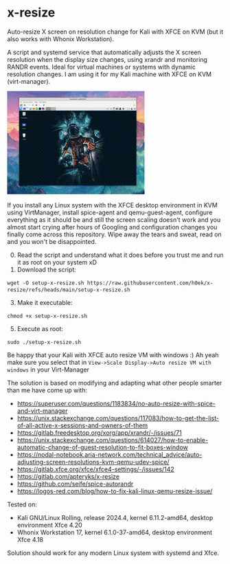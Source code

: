 # x-resize
Auto-resize X screen on resolution change for Kali with XFCE on KVM (but it also works with Whonix Workstation).

A script and systemd service that automatically adjusts the X screen resolution when the display size changes, using xrandr and monitoring RANDR events. Ideal for virtual machines or systems with dynamic resolution changes.
I am using it for my Kali machine with XFCE on KVM (virt-manager).

![Demo GIF](demo.gif)

If you install any Linux system with the XFCE desktop environment in KVM using VirtManager, install spice-agent and qemu-guest-agent, configure everything as it should be and still the screen scaling doesn't work and you almost start crying after hours of Googling and configuration changes you finally come across this repository. Wipe away the tears and sweat, read on and you won't be disappointed.

0. Read the script and understand what it does before you trust me and run it as root on your system xD
1. Download the script:
```
wget -O setup-x-resize.sh https://raw.githubusercontent.com/h0ek/x-resize/refs/heads/main/setup-x-resize.sh
```
3. Make it executable:
```
chmod +x setup-x-resize.sh
```
5. Execute as root:
```
sudo ./setup-x-resize.sh
```

Be happy that your Kali with XFCE auto resize VM with windows :) Ah yeah make sure you select that in `View->Scale Display->Auto resize VM with windows` in your Virt-Manager

The solution is based on modifying and adapting what other people smarter than me have come up with:
- https://superuser.com/questions/1183834/no-auto-resize-with-spice-and-virt-manager
- https://unix.stackexchange.com/questions/117083/how-to-get-the-list-of-all-active-x-sessions-and-owners-of-them
- https://gitlab.freedesktop.org/xorg/app/xrandr/-/issues/71
- https://unix.stackexchange.com/questions/614027/how-to-enable-automatic-change-of-guest-resolution-to-fit-boxes-window
- https://nodal-notebook.aria-network.com/technical_advice/auto-adjusting-screen-resolutions-kvm-qemu-udev-spice/
- https://gitlab.xfce.org/xfce/xfce4-settings/-/issues/142
- https://gitlab.com/apteryks/x-resize
- https://github.com/seife/spice-autorandr
- https://logos-red.com/blog/how-to-fix-kali-linux-qemu-resize-issue/

Tested on: 
- Kali GNU/Linux Rolling, release 2024.4, kernel 6.11.2-amd64, desktop environment Xfce 4.20
- Whonix Workstation 17, kernel 6.1.0-37-amd64, desktop environment Xfce 4.18

Solution should work for any modern Linux system with systemd and Xfce.
